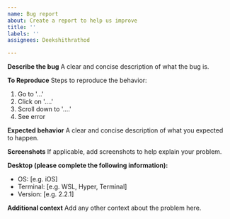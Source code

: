 ```yaml
---
name: Bug report
about: Create a report to help us improve
title: ''
labels: ''
assignees: Deekshithrathod

---
```


**Describe the bug**
A clear and concise description of what the bug is.

**To Reproduce**
Steps to reproduce the behavior:
1. Go to '...'
2. Click on '....'
3. Scroll down to '....'
4. See error

**Expected behavior**
A clear and concise description of what you expected to happen.

**Screenshots**
If applicable, add screenshots to help explain your problem.

**Desktop (please complete the following information):**
 - OS: [e.g. iOS]
 - Terminal: [e.g. WSL, Hyper, Terminal]
 - Version: [e.g. 2.2.1]

**Additional context**
Add any other context about the problem here.
